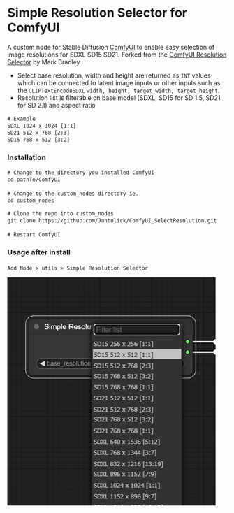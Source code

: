 # Simple Resolution Selector for ComfyUI

A custom node for Stable Diffusion [ComfyUI](https://github.com/comfyanonymous/ComfyUI) to enable easy selection of image resolutions for SDXL SD15 SD21.
Forked from the [ComfyUI Resolution Selector](https://github.com/bradsec/ComfyUI_ResolutionSelector/) by Mark Bradley

- Select base resolution, width and height are returned as `INT` values which can be connected to latent image inputs or other inputs such as the `CLIPTextEncodeSDXL` `width, height, target_width, target_height`.
- Resolution list is filterable on base model (SDXL, SD15 for SD 1.5, SD21 for SD 2.1) and aspect ratio

```terminal
# Example
SDXL 1024 x 1024 [1:1]
SD21 512 x 768 [2:3]
SD15 768 x 512 [3:2]
```

### Installation

```
# Change to the directory you installed ComfyUI
cd pathTo/ComfyUI

# Change to the custom_nodes directory ie.
cd custom_nodes
```

```terminal
# Clone the repo into custom_nodes
git clone https://github.com/Jantolick/ComfyUI_SelectResolution.git

# Restart ComfyUI
```

### Usage after install

`Add Node > utils > Simple Resolution Selector`

![node_example](resolution_selector_node.png)
